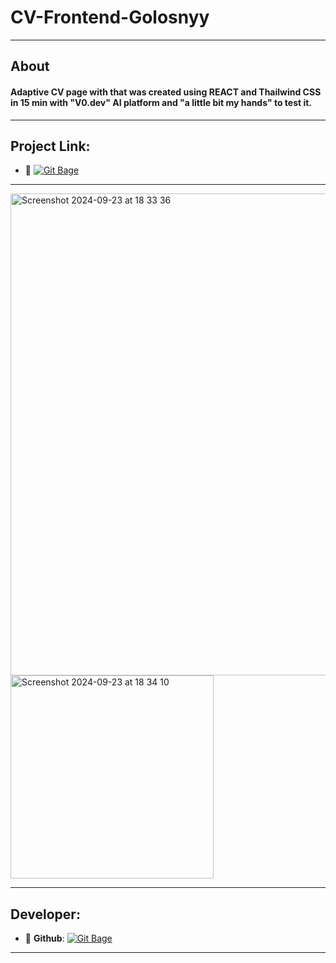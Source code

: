 
# CV-Frontend-Golosnyy
---
## About
#### Adaptive CV page with that was created using REACT and Thailwind CSS in 15 min with "V0.dev" AI platform and "a little bit my hands" to test it.
---
## Project Link:

- :link: [![Git Bage](https://img.shields.io/badge/-LibraryLandingPage-green?style=plastic&logo=googlechrome&logoColor=red)](https://uahig.github.io/CV-Frontend-Golosnyy/) 

---

<img width="771" alt="Screenshot 2024-09-23 at 18 33 36" src="https://github.com/user-attachments/assets/c049444e-e00f-45b9-bde9-fabe54247886">
<img width="325" alt="Screenshot 2024-09-23 at 18 34 10" src="https://github.com/user-attachments/assets/80aa9ff0-75b0-4d04-a2b3-b11da5070faf">


<!-- <p align="center">
      <img src="Project Logo Url" width="726">
</p>

<p align="center">
   <img src="" alt="Unity Version">
   <img src="" alt="Game Version">
   <img src="" alt="License">
</p> -->
---
## Developer:
- :floppy_disk: **Github**: [![Git Bage](https://img.shields.io/badge/-UAHIG-red?style=plastic&logo=Github&logoColor=black)](https://github.com/UAHIG)
---




<!-- ## License -->
